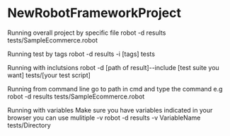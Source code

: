 # NewRobotFrameworkProject
Running overall project by specific file
robot -d results tests/SampleEcommerce.robot

Running test by tags
robot -d results -i [tags] tests

Running with inclutsions
robot -d [path of result]--include [test suite you want] tests/[your test script]


Running from command line
go to path in cmd
and type the command
e.g robot -d results tests/SampleEcommerce.robot

Running with variables
Make sure you have variables indicated in your browser
you can use mulitiple -v
robot -d results -v VariableName tests/Directory

